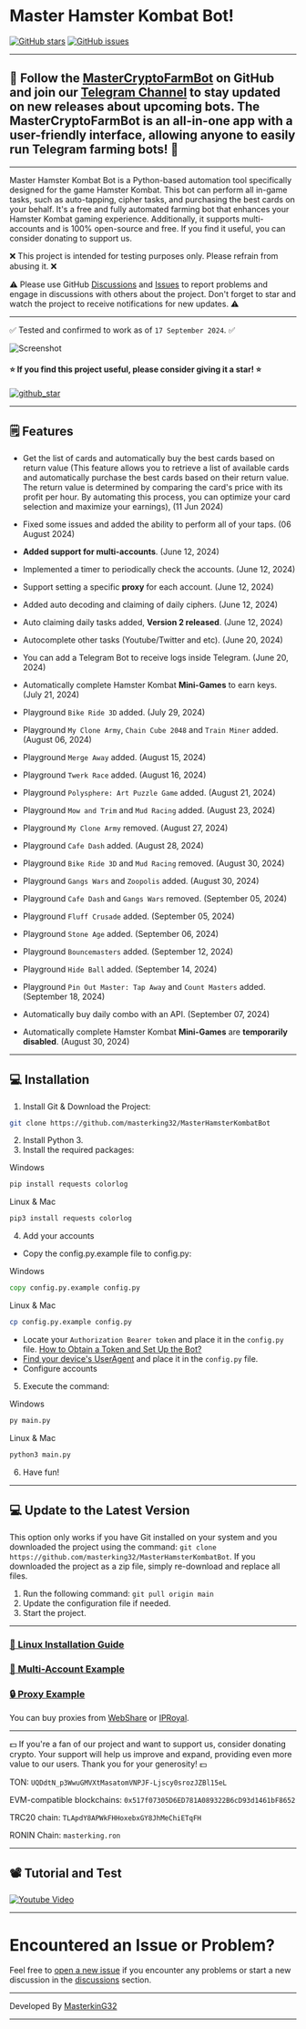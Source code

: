 # Master Hamster Kombat Bot!

[![GitHub stars](https://img.shields.io/github/stars/masterking32/MasterHamsterKombatBot.svg)](https://github.com/masterking32/MasterHamsterKombatBot/stargazers)
[![GitHub issues](https://img.shields.io/github/issues/masterking32/MasterHamsterKombatBot.svg)](https://github.com/masterking32/MasterHamsterKombatBot/issues)

<hr>

## 🔴 Follow the [MasterCryptoFarmBot](https://github.com/masterking32/MasterCryptoFarmBot) on GitHub and join our [Telegram Channel](https://t.me/MasterCryptoFarmBot) to stay updated on new releases about upcoming bots. The MasterCryptoFarmBot is an all-in-one app with a user-friendly interface, allowing anyone to easily run Telegram farming bots! 🔴

<hr>

Master Hamster Kombat Bot is a Python-based automation tool specifically designed for the game Hamster Kombat. This bot can perform all in-game tasks, such as auto-tapping, cipher tasks, and purchasing the best cards on your behalf. It's a free and fully automated farming bot that enhances your Hamster Kombat gaming experience. Additionally, it supports multi-accounts and is 100% open-source and free. If you find it useful, you can consider donating to support us.

❌ This project is intended for testing purposes only. Please refrain from abusing it. ❌

⚠️ Please use GitHub [Discussions](https://github.com/masterking32/MasterHamsterKombatBot/discussions) and [Issues](https://github.com/masterking32/MasterHamsterKombatBot/issues) to report problems and engage in discussions with others about the project. Don't forget to star and watch the project to receive notifications for new updates. ⚠️

<hr>

✅ Tested and confirmed to work as of `17 September 2024`. ✅

<img align="center" src="https://raw.githubusercontent.com/masterking32/MasterHamsterKombatBot/main/Updated%20Screenshot.png" alt="Screenshot" />

#### ⭐ If you find this project useful, please consider giving it a star! ⭐

<a href="https://github.com/masterking32/MasterHamsterKombatBot/stargazers"><img align="center" src="https://raw.githubusercontent.com/masterking32/MasterHamsterKombatBot/main/github_star.png" alt="github_star" /></a>

<hr>

## 🗒️ Features

- Get the list of cards and automatically buy the best cards based on return value (This feature allows you to retrieve a list of available cards and automatically purchase the best cards based on their return value. The return value is determined by comparing the card's price with its profit per hour. By automating this process, you can optimize your card selection and maximize your earnings), (11 Jun 2024)
- Fixed some issues and added the ability to perform all of your taps. (06 August 2024)

- **Added support for multi-accounts**. (June 12, 2024)
- Implemented a timer to periodically check the accounts. (June 12, 2024)
- Support setting a specific **proxy** for each account. (June 12, 2024)
- Added auto decoding and claiming of daily ciphers. (June 12, 2024)
- Auto claiming daily tasks added, **Version 2 released**. (June 12, 2024)
- Autocomplete other tasks (Youtube/Twitter and etc). (June 20, 2024)
- You can add a Telegram Bot to receive logs inside Telegram. (June 20, 2024)
- Automatically complete Hamster Kombat **Mini-Games** to earn keys. (July 21, 2024)
- Playground `Bike Ride 3D` added. (July 29, 2024)
- Playground `My Clone Army`, `Chain Cube 2048` and `Train Miner` added. (August 06, 2024)
- Playground `Merge Away` added. (August 15, 2024)
- Playground `Twerk Race` added. (August 16, 2024)
- Playground `Polysphere: Art Puzzle Game` added. (August 21, 2024)
- Playground `Mow and Trim` and `Mud Racing` added. (August 23, 2024)
- Playground `My Clone Army` removed. (August 27, 2024)
- Playground `Cafe Dash` added. (August 28, 2024)
- Playground `Bike Ride 3D` and `Mud Racing` removed. (August 30, 2024)
- Playground `Gangs Wars` and `Zoopolis` added. (August 30, 2024)
- Playground `Cafe Dash` and `Gangs Wars` removed. (September 05, 2024)
- Playground `Fluff Crusade` added. (September 05, 2024)
- Playground `Stone Age` added. (September 06, 2024)
- Playground `Bouncemasters` added. (September 12, 2024)
- Playground `Hide Ball` added. (September 14, 2024)
- Playground `Pin Out Master: Tap Away` and `Count Masters` added. (September 18, 2024)
- Automatically buy daily combo with an API. (September 07, 2024)
- Automatically complete Hamster Kombat **Mini-Games** are **temporarily disabled**. (August 30, 2024)

<hr>

## 💻 Installation
1. Install Git & Download the Project:
```bash
git clone https://github.com/masterking32/MasterHamsterKombatBot
```
2. Install Python 3.
3. Install the required packages:

Windows
```bat
pip install requests colorlog
```
Linux & Mac
```bash
pip3 install requests colorlog
```

4. Add your accounts

- Copy the config.py.example file to config.py:

Windows
```bat
copy config.py.example config.py
```
Linux & Mac
```bash
cp config.py.example config.py
```

- Locate your `Authorization Bearer token` and place it in the `config.py` file. [How to Obtain a Token and Set Up the Bot?](https://www.youtube.com/watch?v=cjWE7DmMFgw)
- [Find your device's UserAgent](https://github.com/masterking32/MasterHamsterKombatBot/blob/main/useful_files/user-agents.md) and place it in the `config.py` file.
- Configure accounts

5. Execute the command:

Windows
```bat
py main.py
```
Linux & Mac
```bash
python3 main.py
```
6. Have fun!

<hr>

## 💻 Update to the Latest Version

This option only works if you have Git installed on your system and you downloaded the project using the command: `git clone https://github.com/masterking32/MasterHamsterKombatBot`. If you downloaded the project as a zip file, simply re-download and replace all files.

1. Run the following command: `git pull origin main`
2. Update the configuration file if needed.
3. Start the project.

<hr>

### <a href="https://github.com/masterking32/MasterHamsterKombatBot/discussions/12#discussioncomment-9852919" target="_blank">🐧 Linux Installation Guide</a>

### <a href="https://github.com/masterking32/MasterHamsterKombatBot/discussions/33#discussioncomment-10045854" target="_blank">👥 Multi-Account Example</a>

### <a href="https://github.com/masterking32/MasterHamsterKombatBot/discussions/133#discussioncomment-10290865">🔒 Proxy Example</a>

You can buy proxies from <a href="https://www.webshare.io/?referral_code=2ghmowzxmc26">WebShare</a> or <a href="https://iproyal.com/?r=128279">IPRoyal</a>.

<hr>

💵 If you're a fan of our project and want to support us, consider donating crypto. Your support will help us improve and expand, providing even more value to our users. Thank you for your generosity! 💵

TON:
`UQDdtN_p3WwuGMVXtMasatomVNPJF-Ljscy0srozJZBl15eL`

EVM-compatible blockchains:
`0x517f07305D6ED781A089322B6cD93d1461bF8652`

TRC20 chain:
`TLApdY8APWkFHHoxebxGY8JhMeChiETqFH`

RONIN Chain:
`masterking.ron`

<hr>

## 📽️ Tutorial and Test

<a href="https://www.youtube.com/watch?v=cjWE7DmMFgw"  target="_blank">
  <img align="center" src="https://raw.githubusercontent.com/masterking32/MasterHamsterKombatBot/main/thumbnail.png" alt="Youtube Video" />
</a>

---

# Encountered an Issue or Problem?

Feel free to [open a new issue](https://github.com/masterking32/MasterHamsterKombatBot/issues) if you encounter any problems or start a new discussion in the [discussions](https://github.com/masterking32/MasterHamsterKombatBot/discussions) section.

---

Developed By [MasterkinG32](https://github.com/masterking32)

<hr>
